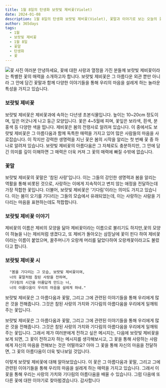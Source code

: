 ```yaml
---
title: 1월 8일의 탄생화 보랏빛 제비꽃(Violet)
date: 2024-01-08
description: 1월 8일의 탄생화 보랏빛 제비꽃(Violet), 꽃말과 이야기로 보는 오늘의 꽃
author: 365days
tags:
  - 1월
  - 보랏빛 제비꽃
  - 1월 8일
  - 꽃말
  - 탄생화
  - 꽃
---
```

![꽃 사진](https://cdn.pixabay.com/photo/2018/08/02/03/46/violets-3578798_1280.png#center)
여러분 안녕하세요, 꽃에 대한 사랑과 열정을 가진 분들께 보랏빛 제비꽃이라는 특별한 꽃의 매력을 소개하고자 합니다. 보랏빛 제비꽃은 그 아름다운 외관 뿐만 아니라 그 안에 담긴 꽃말과 함께 다양한 이야기들을 통해 우리의 마음을 설레게 하는 놀라운 특성을 가지고 있습니다.

### 보랏빛 제비꽃
보랏빛 제비꽃은 제비꽃과에 속하는 다년생 초본식물입니다. 높이는 10~20cm 정도이며, 잎은 어긋나게 나고 둥근 모양입니다. 꽃은 4~5월에 피며, 꽃잎은 보라색, 흰색, 분홍색 등 다양한 색을 띱니다. 제비꽃은 봄의 전령사로 알려져 있습니다. 이 중에서도 보랏빛 제비꽃은 그 아름다움과 함께 독특한 매력을 가지고 있어 많은 사람들의 마음을 사로잡습니다. 이 작지만 강력한 생명력을 지닌 꽃은 봄의 시작을 알리는 첫 번째 꽃 중 하나로 알려져 있습니다. 보랏빛 제비꽃의 아름다움은 그 자체로도 충분하지만, 그 안에 담긴 의미를 깊이 이해하면 그 매력은 더욱 커져 그 꽃의 매력에 빠질 수밖에 없습니다.


### 꽃말
보랏빛 제비꽃의 꽃말은 '참된 사랑'입니다. 이는 그들의 강인한 생명력과 봄을 알리는 역활을 통해 비롯된 것으로, 사랑하는 이에게 지속적이고 변치 않는 애정을 전달하는데 가장 적합한 꽃입니다. 더불어, 보랏빛 제비꽃은 '기다림'이라는 의미도 가지고 있습니다. 이는 봄이 오기를 기다리는 그들의 모습에서 유래되었는데, 이는 사랑하는 사람을 기다리는 마음을 표현하는데도 적합합니다.

### 보랏빛 제비꽃 이야기
제비꽃의 이름은 제비의 모양을 닮아 제비꽃이라는 이름으로 불리기도 하지만,꽃의 모양이 하늘을 나는 제비처럼 생겼다고, 또 제비가 돌아오는 삼짇날에 꽃이 핀다 하여 제비꽃이라는 이름이 붙었으며, 꿀주머니가 오랑캐 머리를 닮았다하여 오랑캐꽃이라고도 불렀다고 합니다.

### 보랏빛 제비꽃 시
      "봄을 기다리는 그 모습, 보랏빛 제비꽃이여,
      너의 꽃말처럼 참된 사랑을 전하며,
      기다림의 시간을 아름답게 만드는 너,
      너의 아름다움이 우리의 마음을 설레게 하네."

보랏빛 제비꽃은 그 아름다움과 꽃말, 그리고 그에 관련된 이야기들을 통해 우리에게 많은 것을 전해줍니다. 그것은 참된 사랑의 가치와 기다림의 아름다움을 우리에게 일깨워주는 꽃입니다. 

보랏빛 제비꽃은 그 아름다움과 꽃말, 그리고 그에 관련된 이야기들을 통해 우리에게 많은 것을 전해줍니다. 그것은 참된 사랑의 가치와 기다림의 아름다움을 우리에게 일깨워주는 꽃입니다. 그래서 제가 여러분에게 전하고 싶은 메시지는, 다음에 보랏빛 제비꽃을 보게 되면, 그 꽃이 전하고자 하는 메시지를 생각해보시고, 그 꽃을 통해 사랑하는 사람에게 자신의 마음을 전해보는 것은 어떨까요? 아마 그 꽃을 통해 자신의 마음을 전달하면, 그 꽃의 아름다움이 더욱 빛나보일 것입니다.

이렇게 보랏빛 제비꽃에 대해 알아보았습니다. 이 꽃은 그 아름다움과 꽃말, 그리고 그에 관련된 이야기들을 통해 우리의 마음을 설레게 하는 매력을 가지고 있습니다. 그래서 이 꽃을 통해 우리는 사랑의 가치와 기다림의 아름다움을 배울 수 있습니다. 그럼 다음에 또 다른 꽃에 대한 이야기로 찾아뵙겠습니다. 감사합니다
